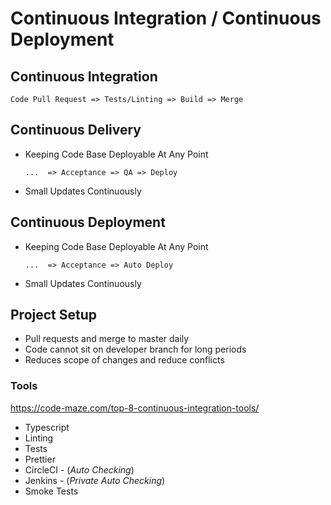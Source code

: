 # Continuous Integration / Continuous Deployment

## Continuous Integration

  `Code Pull Request => Tests/Linting => Build => Merge`

## Continuous Delivery

- Keeping Code Base Deployable At Any Point

  `...  => Acceptance => QA => Deploy`

- Small Updates Continuously

## Continuous Deployment

- Keeping Code Base Deployable At Any Point

  `...  => Acceptance => Auto Deploy`

- Small Updates Continuously

## Project Setup

- Pull requests and merge to master daily
- Code cannot sit on developer branch for long periods
- Reduces scope of changes and reduce conflicts

### Tools

  https://code-maze.com/top-8-continuous-integration-tools/

- Typescript
- Linting
- Tests
- Prettier
- CircleCI - (*Auto Checking*)
- Jenkins - (*Private Auto Checking*)
- Smoke Tests
